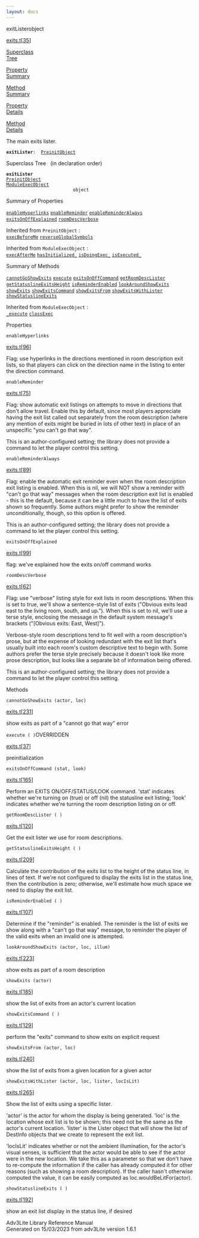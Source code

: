 ```yaml
---
layout: docs
---
```

<span class="title">exitLister</span><span class="type">object</span>

[exits.t](../file/exits.t.html)\[[35](../source/exits.t.html#35)\]

[Superclass  
Tree](#_SuperClassTree_)

[Property  
Summary](#_PropSummary_)

[Method  
Summary](#_MethodSummary_)

[Property  
Details](#_Properties_)

[Method  
Details](#_Methods_)



The main exits lister.

**`exitLister`**` :   `[`PreinitObject`](../object/PreinitObject.html)



<span id="_SuperClassTree_"></span>



<span class="hdln">Superclass Tree</span>   (in declaration order)



**`exitLister`**  
[`PreinitObject`](../object/PreinitObject.html)  
[`ModuleExecObject`](../object/ModuleExecObject.html)  
`                         object`  
<span id="_PropSummary_"></span>



<span class="hdln">Summary of Properties</span>  



[`enableHyperlinks`](#enableHyperlinks) [`enableReminder`](#enableReminder) [`enableReminderAlways`](#enableReminderAlways) [`exitsOnOffExplained`](#exitsOnOffExplained) [`roomDescVerbose`](#roomDescVerbose)

Inherited from `PreinitObject` :  
[`execBeforeMe`](../object/PreinitObject.html#execBeforeMe) [`reverseGlobalSymbols`](../object/PreinitObject.html#reverseGlobalSymbols)

Inherited from `ModuleExecObject` :  
[`execAfterMe`](../object/ModuleExecObject.html#execAfterMe) [`hasInitialized_`](../object/ModuleExecObject.html#hasInitialized_) [`isDoingExec_`](../object/ModuleExecObject.html#isDoingExec_) [`isExecuted_`](../object/ModuleExecObject.html#isExecuted_)

<span id="_MethodSummary_"></span>



<span class="hdln">Summary of Methods</span>  



[`cannotGoShowExits`](#cannotGoShowExits) [`execute`](#execute) [`exitsOnOffCommand`](#exitsOnOffCommand) [`getRoomDescLister`](#getRoomDescLister) [`getStatuslineExitsHeight`](#getStatuslineExitsHeight) [`isReminderEnabled`](#isReminderEnabled) [`lookAroundShowExits`](#lookAroundShowExits) [`showExits`](#showExits) [`showExitsCommand`](#showExitsCommand) [`showExitsFrom`](#showExitsFrom) [`showExitsWithLister`](#showExitsWithLister) [`showStatuslineExits`](#showStatuslineExits)



Inherited from `ModuleExecObject` :  
[`_execute`](../object/ModuleExecObject.html#_execute) [`classExec`](../object/ModuleExecObject.html#classExec)

<span id="_Properties_"></span>



<span class="hdln">Properties</span>  



<span id="enableHyperlinks"></span>

`enableHyperlinks`

[exits.t](../file/exits.t.html)\[[96](../source/exits.t.html#96)\]



Flag: use hyperlinks in the directions mentioned in room description
exit lists, so that players can click on the direction name in the
listing to enter the direction command.



<span id="enableReminder"></span>

`enableReminder`

[exits.t](../file/exits.t.html)\[[75](../source/exits.t.html#75)\]



Flag: show automatic exit listings on attempts to move in directions
that don't allow travel. Enable this by default, since most players
appreciate having the exit list called out separately from the room
description (where any mention of exits might be buried in lots of other
text) in place of an unspecific "you can't go that way".

This is an author-configured setting; the library does not provide a
command to let the player control this setting.



<span id="enableReminderAlways"></span>

`enableReminderAlways`

[exits.t](../file/exits.t.html)\[[89](../source/exits.t.html#89)\]



Flag: enable the automatic exit reminder even when the room description
exit listing is enabled. When this is nil, we will NOT show a reminder
with "can't go that way" messages when the room description exit list is
enabled - this is the default, because it can be a little much to have
the list of exits shown so frequently. Some authors might prefer to show
the reminder unconditionally, though, so this option is offered.

This is an author-configured setting; the library does not provide a
command to let the player control this setting.



<span id="exitsOnOffExplained"></span>

`exitsOnOffExplained`

[exits.t](../file/exits.t.html)\[[99](../source/exits.t.html#99)\]



flag: we've explained how the exits on/off command works



<span id="roomDescVerbose"></span>

`roomDescVerbose`

[exits.t](../file/exits.t.html)\[[62](../source/exits.t.html#62)\]



Flag: use "verbose" listing style for exit lists in room descriptions.
When this is set to true, we'll show a sentence-style list of exits
("Obvious exits lead east to the living room, south, and up."). When
this is set to nil, we'll use a terse style, enclosing the message in
the default system message's brackets ("\[Obvious exits: East, West\]").

Verbose-style room descriptions tend to fit well with a room
description's prose, but at the expense of looking redundant with the
exit list that's usually built into each room's custom descriptive text
to begin with. Some authors prefer the terse style precisely because it
doesn't look like more prose description, but looks like a separate bit
of information being offered.

This is an author-configured setting; the library does not provide a
command to let the player control this setting.



<span id="_Methods_"></span>



<span class="hdln">Methods</span>  



<span id="cannotGoShowExits"></span>

`cannotGoShowExits (actor, loc)`

[exits.t](../file/exits.t.html)\[[231](../source/exits.t.html#231)\]



show exits as part of a "cannot go that way" error



<span id="execute"></span>

`execute ( )`<span class="rem">OVERRIDDEN</span>

[exits.t](../file/exits.t.html)\[[37](../source/exits.t.html#37)\]



preinitialization



<span id="exitsOnOffCommand"></span>

`exitsOnOffCommand (stat, look)`

[exits.t](../file/exits.t.html)\[[165](../source/exits.t.html#165)\]



Perform an EXITS ON/OFF/STATUS/LOOK command. 'stat' indicates whether
we're turning on (true) or off (nil) the statusline exit listing; 'look'
indicates whether we're turning the room description listing on or off.



<span id="getRoomDescLister"></span>

`getRoomDescLister ( )`

[exits.t](../file/exits.t.html)\[[120](../source/exits.t.html#120)\]



Get the exit lister we use for room descriptions.



<span id="getStatuslineExitsHeight"></span>

`getStatuslineExitsHeight ( )`

[exits.t](../file/exits.t.html)\[[209](../source/exits.t.html#209)\]



Calculate the contribution of the exits list to the height of the status
line, in lines of text. If we're not configured to display the exits
list in the status line, then the contribution is zero; otherwise, we'll
estimate how much space we need to display the exit list.



<span id="isReminderEnabled"></span>

`isReminderEnabled ( )`

[exits.t](../file/exits.t.html)\[[107](../source/exits.t.html#107)\]



Determine if the "reminder" is enabled. The reminder is the list of
exits we show along with a "can't go that way" message, to reminder the
player of the valid exits when an invalid one is attempted.



<span id="lookAroundShowExits"></span>

`lookAroundShowExits (actor, loc, illum)`

[exits.t](../file/exits.t.html)\[[223](../source/exits.t.html#223)\]



show exits as part of a room description



<span id="showExits"></span>

`showExits (actor)`

[exits.t](../file/exits.t.html)\[[185](../source/exits.t.html#185)\]



show the list of exits from an actor's current location



<span id="showExitsCommand"></span>

`showExitsCommand ( )`

[exits.t](../file/exits.t.html)\[[129](../source/exits.t.html#129)\]



perform the "exits" command to show exits on explicit request



<span id="showExitsFrom"></span>

`showExitsFrom (actor, loc)`

[exits.t](../file/exits.t.html)\[[240](../source/exits.t.html#240)\]



show the list of exits from a given location for a given actor



<span id="showExitsWithLister"></span>

`showExitsWithLister (actor, loc, lister, locIsLit)`

[exits.t](../file/exits.t.html)\[[265](../source/exits.t.html#265)\]



Show the list of exits using a specific lister.

'actor' is the actor for whom the display is being generated. 'loc' is
the location whose exit list is to be shown; this need not be the same
as the actor's current location. 'lister' is the Lister object that will
show the list of DestInfo objects that we create to represent the exit
list.

'locIsLit' indicates whether or not the ambient illumination, for the
actor's visual senses, is sufficient that the actor would be able to see
if the actor were in the new location. We take this as a parameter so
that we don't have to re-compute the information if the caller has
already computed it for other reasons (such as showing a room
description). If the caller hasn't otherwise computed the value, it can
be easily computed as loc.wouldBeLitFor(actor).



<span id="showStatuslineExits"></span>

`showStatuslineExits ( )`

[exits.t](../file/exits.t.html)\[[192](../source/exits.t.html#192)\]



show an exit list display in the status line, if desired





Adv3Lite Library Reference Manual  
Generated on 15/03/2023 from adv3Lite version 1.6.1


